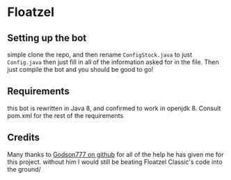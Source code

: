 # Floatzel
## Setting up the bot
simple clone the repo, and then rename `ConfigStock.java` to just `Config.java` then just fill in all of the information asked for in the file. Then just compile the bot and you should be good to go!
## Requirements
this bot is rewritten in Java 8, and confirmed to work in openjdk 8.
Consult pom.xml for the rest of the requirements
## Credits
Many thanks to [Godson777 on github](https://github.com/Godson777) for all of the help he has given me for this project. without him I would still be beating Floatzel Classic's code into the ground/
